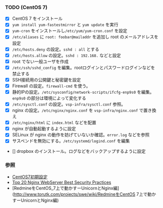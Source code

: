 
### TODO (CentOS 7)

- [x] CentOS 7 をインストール
- [x] `yum install yum-fastestmirror` と `yum update` を実行
- [x] `yum-cron` をインストールし`/etc/yum/yum-cron.conf` を設定
- [x] `/etc/aliases` に `root: foobar@mailaddr` を追加し root のメールアドレスを設定
- [x] `/etc/hosts.deny` の設定。`sshd : all` とする
- [x] `/etc/hosts.allow` の設定。`sshd : 192.168.` などと設定
- [x] root でない一般ユーザを作成
- [x] `/etc/ssh/sshd_config` を編集。rootログインとパスワードログインなどを禁止する
- [x] SSH接続用の公開鍵と秘密鍵を設定
- [x] Firewall の設定。`firewall-cmd` を使う。
- [x] 静的IPの設定。`/etc/sysconfig/network-scripts/ifcfg-enp9s0` を編集。`enp9s0` の部分は環境によって変化する
- [x] `/etc/sysctl.conf` の設定。`vsp-infra/sysctl.conf` 参照。
- [x] nginx の設定。`/etc/nginx/nginx.conf` を `vsp-infra/nginx.conf` で置き換え
- [x] `/etc/nginx/html` に `index.html` などを配置
- [x] nginx が自動起動するように設定
- [x] SELinux が nginx の動作を妨げていないか確認。`error.log` などを参照
- [x] サスペンドを無効にする。`/etc/systemd/logind.conf` を編集
- [] dropbox のインストール。ログなどをバックアップするように設定

### 参照
- [CentOS7初期設定](http://centossrv.com/centos7-init.shtml)
- [Top 20 Nginx WebServer Best Security Practices](http://www.cyberciti.biz/tips/linux-unix-bsd-nginx-webserver-security.html)
- [RedmineをCentOS_7上で動かすーUnicornとNginx編](http://www.torutk.com/projects/swe/wiki/RedmineをCentOS 7上で動かすーUnicornとNginx編)
